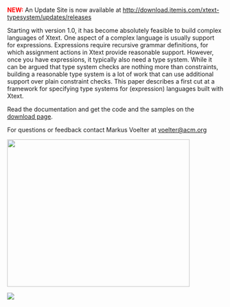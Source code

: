 <font color='red'><b>NEW:</b></font> An Update Site is now available at <a href='http://download.itemis.com/xtext-typesystem/updates/milestones/'><a href='http://download.itemis.com/xtext-typesystem/updates/releases'>http://download.itemis.com/xtext-typesystem/updates/releases</a></a>


Starting with version 1.0, it has become absolutely feasible to build complex languages of Xtext. One aspect of a complex language is usually support for expressions. Expressions require recursive grammar definitions, for which assignment actions in Xtext provide reasonable support. However, once you have expressions, it typically also need a type system. While it can be argued that type system checks are nothing more than constraints, building a reasonable type system is a lot of work that can use additional support over plain constraint checks. This paper describes a first cut at a framework for specifying type systems for (expression) languages built with Xtext.


Read the documentation and get the code and the samples on the <a href='http://code.google.com/a/eclipselabs.org/p/xtext-typesystem/downloads/list'>download page</a>.

For questions or feedback contact Markus Voelter at voelter@acm.org

<a href='http://www.youtube.com/watch?feature=player_embedded&v=cVMCTrSBwtU' target='_blank'><img src='http://img.youtube.com/vi/cVMCTrSBwtU/0.jpg' width='425' height=344 /></a>


<img src='http://svn.codespot.com/a/eclipselabs.org/xtext-typesystem/trunk/de.itemis.xtext.typesystem/doc/typesystem.png'>